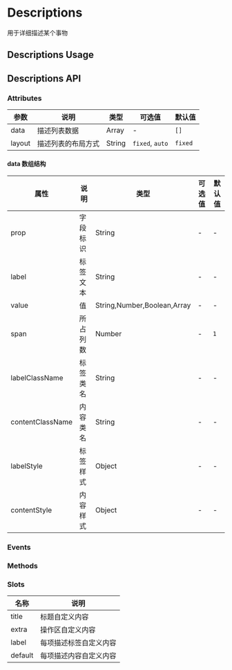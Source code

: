 # Descriptions

用于详细描述某个事物

## Descriptions Usage

## Descriptions API

### Attributes

| 参数   | 说明               | 类型   | 可选值          | 默认值  |
| ------ | ------------------ | ------ | --------------- | ------- |
| data   | 描述列表数据       | Array  | -               | `[]`    |
| layout | 描述列表的布局方式 | String | `fixed`, `auto` | `fixed` |

#### data 数组结构

| 属性             | 说明     | 类型                        | 可选值 | 默认值 |
| ---------------- | -------- | --------------------------- | ------ | ------ |
| prop             | 字段标识 | String                      | -      | -      |
| label            | 标签文本 | String                      | -      | -      |
| value            | 值       | String,Number,Boolean,Array | -      | -      |
| span             | 所占列数 | Number                      | -      | `1`    |
| labelClassName   | 标签类名 | String                      | -      | -      |
| contentClassName | 内容类名 | String                      | -      | -      |
| labelStyle       | 标签样式 | Object                      | -      | -      |
| contentStyle     | 内容样式 | Object                      | -      | -      |

### Events

### Methods

### Slots

| 名称    | 说明                   |
| ------- | ---------------------- |
| title   | 标题自定义内容         |
| extra   | 操作区自定义内容       |
| label   | 每项描述标签自定义内容 |
| default | 每项描述内容自定义内容 |
